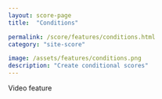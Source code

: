 ```yaml
---
layout: score-page
title:  "Conditions"

permalink: /score/features/conditions.html
category: "site-score"

image: /assets/features/conditions.png
description: "Create conditional scores"
---
```


Video feature
